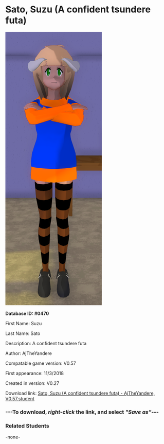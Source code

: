 # Sato, Suzu (A confident tsundere futa)

<img src="../../Files/Images/Sato, Suzu (A confident tsundere futa).png" title="Sato, Suzu (A confident tsundere futa) - AjTheYandere, V0.57">

**Database ID: #0470**

First Name: Suzu

Last Name: Sato

Description: A confident tsundere futa

Author: AjTheYandere

Compatable game version: V0.57

First appearance: 11/3/2018

Created in version: V0.27

Download link: <a href="https://raw.githubusercontent.com/Arbiter1223/Daigaku-Gurashi-Custom-Students/master/Files/Student%20Files/Sato%2C%20Suzu%20(A%20confident%20tsundere%20futa)%20-%20AjTheYandere%2C%20V0.57.student">Sato, Suzu (A confident tsundere futa) - AjTheYandere, V0.57.student</a>

### ---**To download, _right-click_ the link, and select _"Save as"_**---

### Related Students

-none-
